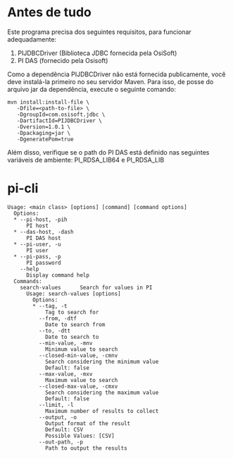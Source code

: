 # Antes de tudo

Este programa precisa dos seguintes requisitos, para funcionar adequadamente:

1. PIJDBCDriver (Biblioteca JDBC fornecida pela OsiSoft)
2. PI DAS (fornecido pela Osisoft)

Como a dependência PIJDBCDriver não está fornecida publicamente, você deve instalá-la primeiro no seu servidor Maven. Para isso, de posse do arquivo jar da dependência, execute o seguinte comando:

````shell script
mvn install:install-file \
   -Dfile=<path-to-file> \
   -DgroupId=com.osisoft.jdbc \
   -DartifactId=PIJDBCDriver \
   -Dversion=1.0.1 \
   -Dpackaging=jar \
   -DgeneratePom=true
````

Além disso, verifique se o path do PI DAS está definido nas seguintes variáveis de ambiente: PI_RDSA_LIB64 e PI_RDSA_LIB

# pi-cli
```
Usage: <main class> [options] [command] [command options]
  Options:
  * --pi-host, -pih
      PI host
  * --das-host, -dash
      PI DAS host
  * --pi-user, -u
      PI user
  * --pi-pass, -p
      PI password
    --help
      Display command help
  Commands:
    search-values      Search for values in PI
      Usage: search-values [options]
        Options:
        * --tag, -t
            Tag to search for
          --from, -dtf
            Date to search from
          --to, -dtt
            Date to search to
          --min-value, -mnv
            Minimum value to search
          --closed-min-value, -cmnv
            Search considering the minimum value
            Default: false
          --max-value, -mxv
            Maximum value to search
          --closed-max-value, -cmxv
            Search considering the maximum value
            Default: false
          --limit, -l
            Maximum number of results to collect
          --output, -o
            Output format of the result
            Default: CSV
            Possible Values: [CSV]
          --out-path, -p
            Path to output the results
```

